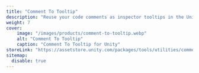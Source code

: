 ```yaml
---
title: "Comment To Tooltip"
description: "Reuse your code comments as inspector tooltips in the Unity editor."
weight: 7
cover:
    image: "/images/products/comment-to-tooltip.webp"
    alt: "Comment To Tooltip"
    caption: "Comment To Tooltip for Unity"
storeLink: "https://assetstore.unity.com/packages/tools/utilities/comment-to-tooltip-120659?aid=1101l3N9P"
sitemap:
  disable: true
---
```

